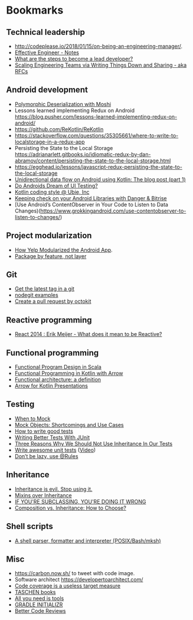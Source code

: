 # Bookmarks

## Technical leadership

* http://codeplease.io/2018/01/15/on-being-an-engineering-manager/.
* [Effective Engineer - Notes](https://gist.github.com/rondy/af1dee1d28c02e9a225ae55da2674a6f)
* [What are the steps to become a lead developer?](https://www.quora.com/What-are-the-steps-to-become-a-lead-developer)
* [Scaling Engineering Teams via Writing Things Down and Sharing - aka RFCs](https://blog.pragmaticengineer.com/scaling-engineering-teams-via-writing-things-down-rfcs/)

## Android development

* [Polymorphic Deserialization with Moshi](http://blog.nightlynexus.com/polymorphic-deserialization-with-moshi/)
* Lessons learned implementing Redux on Android https://blog.pusher.com/lessons-learned-implementing-redux-on-android/
* https://github.com/ReKotlin/ReKotlin
* https://stackoverflow.com/questions/35305661/where-to-write-to-localstorage-in-a-redux-app
* Persisting the State to the Local Storage https://adrianarlett.gitbooks.io/idiomatic-redux-by-dan-abramov/content/persisting-the-state-to-the-local-storage.html
* https://egghead.io/lessons/javascript-redux-persisting-the-state-to-the-local-storage
* [Unidirectional data flow on Android using Kotlin: The blog post (part 1)](https://proandroiddev.com/unidirectional-data-flow-on-android-the-blog-post-part-1-cadcf88c72f5)
* [Do Androids Dream of UI Testing?](https://arturdryomov.online/posts/do-androids-dream-of-ui-testing/)
* [Kotlin coding style @ Ubie, Inc](https://github.com/ubie-inc/kotlin-coding-style)
* [Keeping check on your Android Libraries with Danger & Bitrise](https://overflow.buffer.com/2018/10/26/keeping-check-on-your-android-libraries-with-danger-bitrise/)
* [Use Android’s ContentObserver in Your Code to Listen to Data Changes)(https://www.grokkingandroid.com/use-contentobserver-to-listen-to-changes/)

## Project modularization

* [How Yelp Modularized the Android App](https://engineeringblog.yelp.com/2018/06/how-yelp-modularized-the-android-app.html).
* [Package by feature, not layer](http://www.javapractices.com/topic/TopicAction.do?Id=205)

## Git

* [Get the latest tag in a git](https://gist.github.com/rponte/fdc0724dd984088606b0)
* [nodegit examples](https://github.com/nodegit/nodegit/tree/master/examples)
* [Create a pull request by octokit](https://octokit.github.io/rest.js/#api-Pulls-create)

## Reactive programming

* [React 2014 : Erik Meijer - What does it mean to be Reactive?](https://www.youtube.com/watch?v=sTSQlYX5DU0)

## Functional programming

* [Functional Program Design in Scala](https://www.coursera.org/learn/progfun2)
* [Functional Programming in Kotlin with Arrow](https://www.47deg.com/media/2018/10/15/raul-raja-kotlinconf-2018/)
* [Functional architecture: a definition](http://blog.ploeh.dk/2018/11/19/functional-architecture-a-definition/)
* [Arrow for Kotlin Presentations](https://www.youtube.com/playlist?list=PLTx-VKTe8yLwNy3oXbbwsQRwoS-G8mhEh)

## Testing

* [When to Mock](http://blog.cleancoder.com/uncle-bob/2014/05/10/WhenToMock.html)
* [Mock Objects: Shortcomings and Use Cases](https://www.oracle.com/technetwork/articles/entarch/mock-shortcomings-082129.html)
* [How to write good tests](https://github.com/mockito/mockito/wiki/How-to-write-good-tests)
* [Writing Better Tests With JUnit](https://blog.codecentric.de/en/2016/01/writing-better-tests-junit/)
* [Three Reasons Why We Should Not Use Inheritance In Our Tests](https://www.petrikainulainen.net/programming/unit-testing/3-reasons-why-we-should-not-use-inheritance-in-our-tests/)
* [Write awesome unit tests](https://speakerdeck.com/jeroenmols/write-awesome-unit-tests) ([Video](https://youtu.be/F8Gc8Nwf0yk))
* [Don’t be lazy, use @Rules](https://medium.com/@cortinico/dont-be-lazy-use-rules-95c68f4ecb8b)

## Inheritance

* [Inheritance is evil. Stop using it.](https://codeburst.io/inheritance-is-evil-stop-using-it-6c4f1caf5117)
* [Mixins over Inheritance](http://alisoftware.github.io/swift/protocol/2015/11/08/mixins-over-inheritance/)
* [IF YOU'RE SUBCLASSING, YOU'RE DOING IT WRONG](https://krakendev.io/blog/subclassing-can-suck-and-heres-why)
* [Composition vs. Inheritance: How to Choose?](https://www.thoughtworks.com/de/insights/blog/composition-vs-inheritance-how-choose)

## Shell scripts

* [A shell parser, formatter and interpreter (POSIX/Bash/mksh)](https://github.com/mvdan/sh)

## Misc

* https://carbon.now.sh/ to tweet with code image.
* Software architect https://developertoarchitect.com/
* [Code coverage is a useless target measure](http://blog.ploeh.dk/2015/11/16/code-coverage-is-a-useless-target-measure/)
* [TASCHEN books](https://www.taschen.com/pages/de/catalogue/all_titles/index.alle_titel.htm?crt_page=1)
* [All you need is tools](https://ppinera.es/2018/11/25/all-you-need-is-tools.html)
* [GRADLE INITIALIZR](https://gradle-initializr.cleverapps.io/)
* [Better Code Reviews](http://www.bettercode.reviews/)
